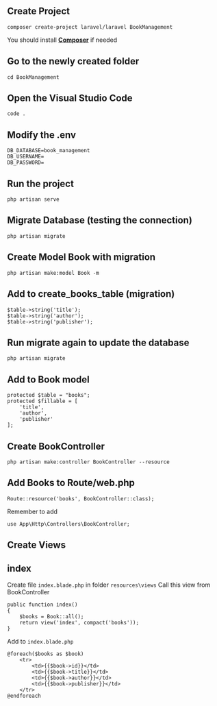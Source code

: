Create Project
-
```
composer create-project laravel/laravel BookManagement
```
You should install **[Composer](https://getcomposer.org/download/)** if needed

Go to the newly created folder
-
```
cd BookManagement
```

Open the Visual Studio Code
-
```
code .
```

Modify the .env
-
```
DB_DATABASE=book_management
DB_USERNAME=
DB_PASSWORD=
```

Run the project
-
```
php artisan serve
```

Migrate Database (testing the connection)
-
```
php artisan migrate
```

Create Model Book with migration
-
```
php artisan make:model Book -m
```

Add to create_books_table (migration)
-
```
$table->string('title');
$table->string('author');
$table->string('publisher');
```

Run migrate again to update the database
-
```
php artisan migrate
```

Add to Book model
-
```
protected $table = "books";
protected $fillable = [
    'title',
    'author',
    'publisher'
];
```

Create BookController
-
```
php artisan make:controller BookController --resource
```

Add Books to Route/web.php
-
```
Route::resource('books', BookController::class);
```
Remember to add
```
use App\Http\Controllers\BookController;
```

Create Views
-
index
--
Create file ```index.blade.php``` in folder ```resources\views```
Call this view from BookController
```
public function index()
{
    $books = Book::all();
    return view('index', compact('books'));
}
```
Add to ```index.blade.php```
```
@foreach($books as $book)
    <tr>
        <td>{{$book->id}}</td>
        <td>{{$book->title}}</td>
        <td>{{$book->author}}</td>
        <td>{{$book->publisher}}</td>
    </tr>
@endforeach
```
